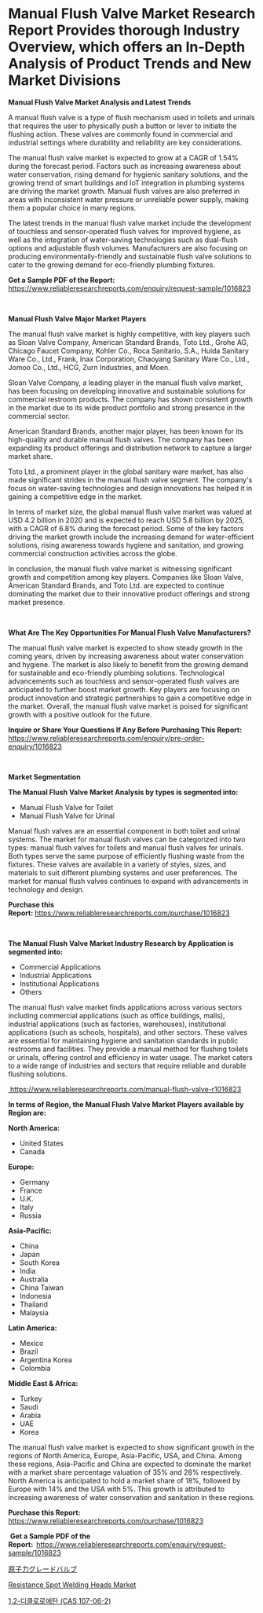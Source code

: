 <p><h1>Manual Flush Valve Market Research Report Provides thorough Industry Overview, which offers an In-Depth Analysis of Product Trends and New Market Divisions</h1></p><p><strong>Manual Flush Valve Market Analysis and Latest Trends</strong></p>
<p><p>A manual flush valve is a type of flush mechanism used in toilets and urinals that requires the user to physically push a button or lever to initiate the flushing action. These valves are commonly found in commercial and industrial settings where durability and reliability are key considerations.</p><p>The manual flush valve market is expected to grow at a CAGR of 1.54% during the forecast period. Factors such as increasing awareness about water conservation, rising demand for hygienic sanitary solutions, and the growing trend of smart buildings and IoT integration in plumbing systems are driving the market growth. Manual flush valves are also preferred in areas with inconsistent water pressure or unreliable power supply, making them a popular choice in many regions.</p><p>The latest trends in the manual flush valve market include the development of touchless and sensor-operated flush valves for improved hygiene, as well as the integration of water-saving technologies such as dual-flush options and adjustable flush volumes. Manufacturers are also focusing on producing environmentally-friendly and sustainable flush valve solutions to cater to the growing demand for eco-friendly plumbing fixtures.</p></p>
<p><strong>Get a Sample PDF of the Report:&nbsp;</strong> <a href="https://www.reliableresearchreports.com/enquiry/request-sample/1016823">https://www.reliableresearchreports.com/enquiry/request-sample/1016823</a></p>
<p>&nbsp;</p>
<p><strong>Manual Flush Valve Major Market Players</strong></p>
<p><p>The manual flush valve market is highly competitive, with key players such as Sloan Valve Company, American Standard Brands, Toto Ltd., Grohe AG, Chicago Faucet Company, Kohler Co., Roca Sanitario, S.A., Huida Sanitary Ware Co., Ltd., Frank, Inax Corporation, Chaoyang Sanitary Ware Co., Ltd., Jomoo Co., Ltd., HCG, Zurn Industries, and Moen.</p><p>Sloan Valve Company, a leading player in the manual flush valve market, has been focusing on developing innovative and sustainable solutions for commercial restroom products. The company has shown consistent growth in the market due to its wide product portfolio and strong presence in the commercial sector.</p><p>American Standard Brands, another major player, has been known for its high-quality and durable manual flush valves. The company has been expanding its product offerings and distribution network to capture a larger market share.</p><p>Toto Ltd., a prominent player in the global sanitary ware market, has also made significant strides in the manual flush valve segment. The company's focus on water-saving technologies and design innovations has helped it in gaining a competitive edge in the market.</p><p>In terms of market size, the global manual flush valve market was valued at USD 4.2 billion in 2020 and is expected to reach USD 5.8 billion by 2025, with a CAGR of 6.8% during the forecast period. Some of the key factors driving the market growth include the increasing demand for water-efficient solutions, rising awareness towards hygiene and sanitation, and growing commercial construction activities across the globe.</p><p>In conclusion, the manual flush valve market is witnessing significant growth and competition among key players. Companies like Sloan Valve, American Standard Brands, and Toto Ltd. are expected to continue dominating the market due to their innovative product offerings and strong market presence.</p></p>
<p>&nbsp;</p>
<p><strong>What Are The Key Opportunities For Manual Flush Valve Manufacturers?</strong></p>
<p><p>The manual flush valve market is expected to show steady growth in the coming years, driven by increasing awareness about water conservation and hygiene. The market is also likely to benefit from the growing demand for sustainable and eco-friendly plumbing solutions. Technological advancements such as touchless and sensor-operated flush valves are anticipated to further boost market growth. Key players are focusing on product innovation and strategic partnerships to gain a competitive edge in the market. Overall, the manual flush valve market is poised for significant growth with a positive outlook for the future.</p></p>
<p><strong>Inquire or Share Your Questions If Any Before Purchasing This Report:</strong> <a href="https://www.reliableresearchreports.com/enquiry/pre-order-enquiry/1016823">https://www.reliableresearchreports.com/enquiry/pre-order-enquiry/1016823</a></p>
<p>&nbsp;</p>
<p><strong>Market Segmentation</strong></p>
<p><strong>The Manual Flush Valve Market Analysis by types is segmented into:</strong></p>
<p><ul><li>Manual Flush Valve for Toilet</li><li>Manual Flush Valve for Urinal</li></ul></p>
<p><p>Manual flush valves are an essential component in both toilet and urinal systems. The market for manual flush valves can be categorized into two types: manual flush valves for toilets and manual flush valves for urinals. Both types serve the same purpose of efficiently flushing waste from the fixtures. These valves are available in a variety of styles, sizes, and materials to suit different plumbing systems and user preferences. The market for manual flush valves continues to expand with advancements in technology and design.</p></p>
<p><strong>Purchase this Report:&nbsp;</strong><a href="https://www.reliableresearchreports.com/purchase/1016823">https://www.reliableresearchreports.com/purchase/1016823</a></p>
<p>&nbsp;</p>
<p><strong>The Manual Flush Valve Market Industry Research by Application is segmented into:</strong></p>
<p><ul><li>Commercial Applications</li><li>Industrial Applications</li><li>Institutional Applications</li><li>Others</li></ul></p>
<p><p>The manual flush valve market finds applications across various sectors including commercial applications (such as office buildings, malls), industrial applications (such as factories, warehouses), institutional applications (such as schools, hospitals), and other sectors. These valves are essential for maintaining hygiene and sanitation standards in public restrooms and facilities. They provide a manual method for flushing toilets or urinals, offering control and efficiency in water usage. The market caters to a wide range of industries and sectors that require reliable and durable flushing solutions.</p></p>
<p><a href="https://www.reliableresearchreports.com/manual-flush-valve-r1016823">&nbsp;https://www.reliableresearchreports.com/manual-flush-valve-r1016823</a></p>
<p><strong>In terms of Region, the Manual Flush Valve Market Players available by Region are:</strong></p>
<p>
    <p> <strong> North America: </strong>
        <ul>
            <li>United States</li>
            <li>Canada</li>
        </ul>
        </p> 
    <p> <strong> Europe: </strong>
        <ul>
            <li>Germany</li>
            <li>France</li>
            <li>U.K.</li>
            <li>Italy</li>
            <li>Russia</li>
        </ul>
        </p> 
    <p> <strong> Asia-Pacific: </strong>
        <ul>
            <li>China</li>
            <li>Japan</li>
            <li>South Korea</li>
            <li>India</li>
            <li>Australia</li>
            <li>China Taiwan</li>
            <li>Indonesia</li>
            <li>Thailand</li>
            <li>Malaysia</li>
        </ul>
        </p> 
    <p> <strong> Latin America: </strong>
        <ul>
            <li>Mexico</li>
            <li>Brazil</li>
            <li>Argentina Korea</li>
            <li>Colombia</li>
        </ul>
        </p> 
    <p> <strong> Middle East & Africa: </strong>
        <ul>
            <li>Turkey</li>
            <li>Saudi</li>
            <li>Arabia</li>
            <li>UAE</li>
            <li>Korea</li>
        </ul>
    </p>
    </p>
<p><p>The manual flush valve market is expected to show significant growth in the regions of North America, Europe, Asia-Pacific, USA, and China. Among these regions, Asia-Pacific and China are expected to dominate the market with a market share percentage valuation of 35% and 28% respectively. North America is anticipated to hold a market share of 18%, followed by Europe with 14% and the USA with 5%. This growth is attributed to increasing awareness of water conservation and sanitation in these regions.</p></p>
<p><strong>Purchase this Report: </strong><a href="https://www.reliableresearchreports.com/purchase/1016823">https://www.reliableresearchreports.com/purchase/1016823</a></p>
<p>&nbsp;<strong>Get a Sample PDF of the Report:&nbsp;&nbsp;</strong><a href="https://www.reliableresearchreports.com/enquiry/request-sample/1016823">https://www.reliableresearchreports.com/enquiry/request-sample/1016823</a></p>
<p><strong></strong></p>
<p><p><a href="https://github.com/alyle7648/Market-Research-Report-List-1/blob/main/3339328151983.md">原子力グレードバルブ</a></p><p><a href="https://view.publitas.com/reportprime-1/global-resistance-spot-welding-heads-market-share-and-growth-opportunities-and-market-size-growing-with-a-cagr-of-14-5-for-period-from-2024-2031/">Resistance Spot Welding Heads Market</a></p><p><a href="https://github.com/JeromeRtyau89966/Market-Research-Report-List-2/blob/main/6827470161884.md">1,2-디클로로에탄 (CAS 107-06-2)</a></p></p>